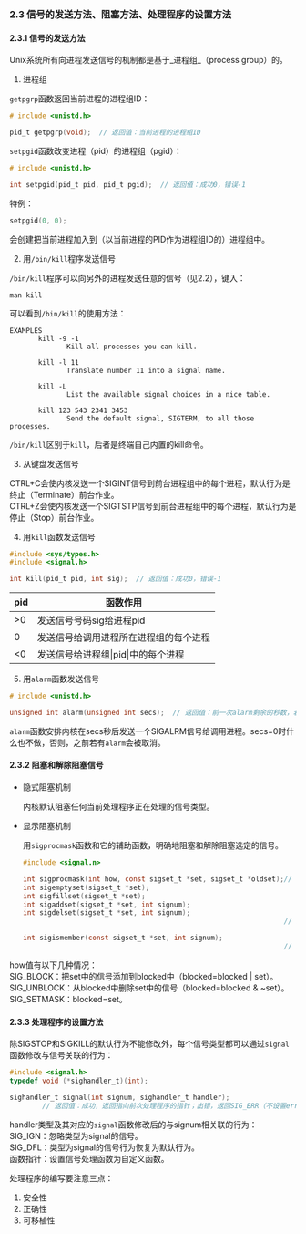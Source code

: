 ### 2.3 信号的发送方法、阻塞方法、处理程序的设置方法

#### 2.3.1 信号的发送方法

Unix系统所有向进程发送信号的机制都是基于_进程组_（process group）的。

1. 进程组

`getpgrp`函数返回当前进程的进程组ID：

```c
# include <unistd.h>

pid_t getpgrp(void);  // 返回值：当前进程的进程组ID
```

`setpgid`函数改变进程（pid）的进程组（pgid）：

```c
# include <unistd.h>

int setpgid(pid_t pid, pid_t pgid);  // 返回值：成功0，错误-1
```

特例：
```c
setpgid(0, 0);
```
会创建把当前进程加入到（以当前进程的PID作为进程组ID的）进程组中。

2. 用`/bin/kill`程序发送信号

`/bin/kill`程序可以向另外的进程发送任意的信号（见2.2），键入：

    man kill

可以看到`/bin/kill`的使用方法：

```
EXAMPLES
       kill -9 -1
              Kill all processes you can kill.

       kill -l 11
              Translate number 11 into a signal name.

       kill -L
              List the available signal choices in a nice table.

       kill 123 543 2341 3453
              Send the default signal, SIGTERM, to all those processes.
```

`/bin/kill`区别于`kill`，后者是终端自己内置的kill命令。

3. 从键盘发送信号

CTRL+C会使内核发送一个SIGINT信号到前台进程组中的每个进程，默认行为是终止（Terminate）前台作业。  
CTRL+Z会使内核发送一个SIGTSTP信号到前台进程组中的每个进程，默认行为是停止（Stop）前台作业。  

4. 用`kill`函数发送信号

```c
#include <sys/types.h>
#include <signal.h>

int kill(pid_t pid, int sig);  // 返回值：成功0，错误-1
```
|pid|函数作用|
|-|-|
|>0|发送信号号码sig给进程pid|
|0|发送信号给调用进程所在进程组的每个进程|
|<0|发送信号给进程组\|pid\|中的每个进程|

5. 用`alarm`函数发送信号

```c
# include <unistd.h>

unsigned int alarm(unsigned int secs);  // 返回值：前一次alarm剩余的秒数，若以前没有设定闹钟，则为0
```

`alarm`函数安排内核在secs秒后发送一个SIGALRM信号给调用进程。secs=0时什么也不做，否则，之前若有`alarm`会被取消。

#### 2.3.2 阻塞和解除阻塞信号

+ 隐式阻塞机制
    
    内核默认阻塞任何当前处理程序正在处理的信号类型。
    
+ 显示阻塞机制

    用`sigprocmask`函数和它的辅助函数，明确地阻塞和解除阻塞选定的信号。
    ```c
    #include <signal.n>
    
    int sigprocmask(int how, const sigset_t *set, sigset_t *oldset);// 改变当前阻塞的信号集合为set，将之前的集合存到oldset中
    int sigemptyset(sigset_t *set);
    int sigfillset(sigset_t *set);
    int sigaddset(sigset_t *set, int signum);
    int sigdelset(sigset_t *set, int signum);
                                                                    // 返回值：成功0，错误-1
    
    int sigismember(const sigset_t *set, int signum);
                                                                    // 返回值：signum是set的成员返回1，不是返回0，错误返回-1
    ```
    
how值有以下几种情况：  
SIG_BLOCK：把set中的信号添加到blocked中（blocked=blocked | set）。  
SIG_UNBLOCK：从blocked中删除set中的信号（blocked=blocked & ~set）。  
SIG_SETMASK：blocked=set。  

#### 2.3.3 处理程序的设置方法

除SIGSTOP和SIGKILL的默认行为不能修改外，每个信号类型都可以通过`signal`函数修改与信号关联的行为：

```c
#include <signal.h>
typedef void (*sighandler_t)(int);

sighandler_t signal(int signum, sighandler_t handler);
        // 返回值：成功，返回指向前次处理程序的指针；出错，返回SIG_ERR（不设置errno）
```

handler类型及其对应的`signal`函数修改后的与signum相关联的行为：  
SIG_IGN：忽略类型为signal的信号。  
SIG_DFL：类型为signal的信号行为恢复为默认行为。  
函数指针：设置信号处理函数为自定义函数。  

处理程序的编写要注意三点：  
1. 安全性
2. 正确性
3. 可移植性


